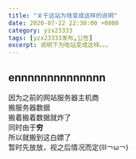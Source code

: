 ```yaml
---
title: "关于这站为啥变成这样的说明"
date: 2020-07-22 22:30:00 +0800
category: yzx23333
tags: [yzx23333发布,公告]
excerpt: 说明下为啥站变成这样。。。
---
```


## ennnnnnnnnnnnnn

因为之前的网站服务器主机商  
搬服务器数据  
搬着搬着数据就炸了  
同时由于**穷**  
所以就搬到这白嫖了  
暂时先放放，视之后情况而定(lll￢ω￢)